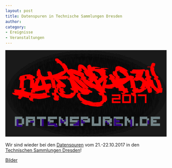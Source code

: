 ```yaml
---
layout: post
title: Datenspuren in Technische Sammlungen Dresden
author:
category:
- Ereignisse
- Veranstaltungen
---
```


[![Datei:Datenspuren 2017 Logo PNG.png](/downloads/Datenspuren_2017_Logo_PNG.png)](https://cloud.freifunk-dresden.de/index.php/s/fchV41PQXO3ofBJ)

Wir sind wieder bei den [Datenspuren](https://datenspuren.de/2017/) vom 21.-22.10.2017 in den [Technischen Sammlungen Dresden](https://datenspuren.de/2017/location.html)!

[Bilder](https://cloud.freifunk-dresden.de/index.php/s/fchV41PQXO3ofBJ)
